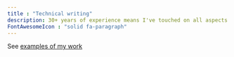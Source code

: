 ```yaml
---
title : "Technical writing"
description: 30+ years of experience means I've touched on all aspects of technical communication.
FontAwesomeIcon : "solid fa-paragraph"
---
```



See [examples of my work](/technical-writing-examples)
